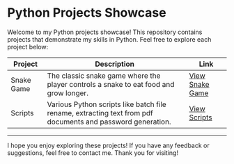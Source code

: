 # Python Projects Showcase

Welcome to my Python projects showcase! This repository contains projects that demonstrate my skills in Python. Feel free to explore each project below:

| Project       | Description                                                  | Link                                      |
|---------------|--------------------------------------------------------------|-------------------------------------------|
| Snake Game | The classic snake game where the player controls a snake to eat food and grow longer.  | [View Snake Game](snake-game/snake_game.py) |
| Scripts  | Various Python scripts like batch file rename, extracting text from pdf documents and password generation.  | [View Scripts](scripts/)   |

---

I hope you enjoy exploring these projects! If you have any feedback or suggestions, feel free to contact me. Thank you for visiting!
